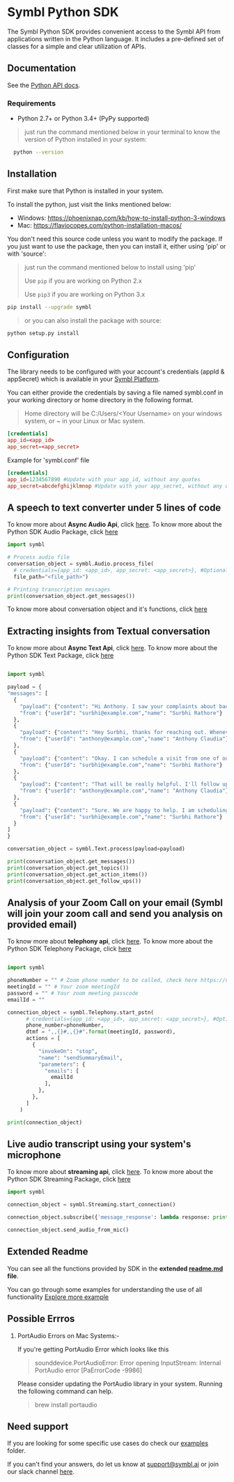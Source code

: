 # Symbl Python SDK

The Symbl Python SDK provides convenient access to the Symbl API from applications written in the Python language. It includes a pre-defined set of classes for a simple and clear utilization of APIs.

## Documentation

See the [Python API docs](https://docs.symbl.ai/docs/).

### Requirements

- Python 2.7+ or Python 3.4+ (PyPy supported)
>
>just run the command mentioned below in your terminal to know the version of Python installed in your system:

```sh
  python --version
```

## Installation

First make sure that Python is installed in your system.

To install the python, just visit the links mentioned below:

- Windows: https://phoenixnap.com/kb/how-to-install-python-3-windows
- Mac: https://flaviocopes.com/python-installation-macos/

You don't need this source code unless you want to modify the package. If you just
want to use the package, then you can install it, either using 'pip' or with 'source':

>just run the command mentioned below to install using 'pip' 
>
>Use `pip` if you are working on Python 2.x
>
>Use `pip3` if you are working on Python 3.x

```sh
pip install --upgrade symbl
```

>or you can also install the package with source:

```sh
python setup.py install
```

## Configuration

The library needs to be configured with your account's credentials (appId & appSecret) which is
available in your [Symbl Platform][api-keys].

You can either provide the credentials by saving a file named symbl.conf in your working directory or home directory in the following format.

>Home directory will be C:/Users/\<Your Username\> on your windows system, or ~ in your Linux or Mac system.

```conf
[credentials]
app_id=<app_id>
app_secret=<app_secret>
```
Example for 'symbl.conf' file

```conf
[credentials]
app_id=1234567890 #Update with your app_id, without any quotes
app_secret=abcdefghijklmnop #Update with your app_secret, without any quotes
```
## A speech to text converter under 5 lines of code

To know more about **Async Audio Api**, click [here][async_audio-docs]. To know more about the Python SDK Audio Package, click [here][extended_readme-audio]

```python
import symbl

# Process audio file
conversation_object = symbl.Audio.process_file(
  # credentials={app_id: <app_id>, app_secret: <app_secret>}, #Optional, Don't add this parameter if you have symbl.conf file in your home directory
  file_path="<file_path>")

# Printing transcription messages
print(conversation_object.get_messages())
```

To know more about conversation object and it's functions, click [here][extended_readme-conversation-object]

## Extracting insights from Textual conversation

To know more about **Async Text Api**, click [here][async_text-docs]. To know more about the Python SDK Text Package, click [here][extended_readme-text]

  ``` python

import symbl

payload = {
  "messages": [
    {
      "payload": {"content": "Hi Anthony. I saw your complaints about bad call reception on your mobile phone. Can I know what issues you are currently facing?"},
      "from": {"userId": "surbhi@example.com","name": "Surbhi Rathore"}
    },
    {
      "payload": {"content": "Hey Surbhi, thanks for reaching out. Whenever I am picking up the call there is a lot of white noise and I literally can’t hear anything."},
      "from": {"userId": "anthony@example.com","name": "Anthony Claudia"}
    },
    {
      "payload": {"content": "Okay. I can schedule a visit from one of our technicians for tomorrow afternoon at 1:00 PM. He can look at your mobile and handle any issue right away"},
      "from": {"userId": "surbhi@example.com","name": "Surbhi Rathore"}
    },
    {
      "payload": {"content": "That will be really helpful. I'll follow up with the technician about some other issues too, tomorrow"},
      "from": {"userId": "anthony@example.com","name": "Anthony Claudia"}
    },
    {
      "payload": {"content": "Sure. We are happy to help. I am scheduling the visit for tomorrow. Thanks for using Abccorp networks. Have a good day."},
      "from": {"userId": "surbhi@example.com","name": "Surbhi Rathore"}
    }
  ]
}

conversation_object = symbl.Text.process(payload=payload)

print(conversation_object.get_messages())
print(conversation_object.get_topics())
print(conversation_object.get_action_items())
print(conversation_object.get_follow_ups())

  ```

## Analysis of your Zoom Call on your email (Symbl will join your zoom call and send you analysis on provided email)

To know more about **telephony api**, click [here][telephony_api-docs]. To know more about the Python SDK Telephony Package, click [here][extended_readme-telephony]

```python

import symbl

phoneNumber = "" # Zoom phone number to be called, check here https://us02web.zoom.us/zoomconference
meetingId = "" # Your zoom meetingId
password = "" # Your zoom meeting passcode
emailId = ""

connection_object = symbl.Telephony.start_pstn(
      # credentials={app_id: <app_id>, app_secret: <app_secret>}, #Optional, Don't add this parameter if you have symbl.conf file in your home directory or working directory
      phone_number=phoneNumber,
      dtmf = ",,{}#,,{}#".format(meetingId, password),
      actions = [
        {
          "invokeOn": "stop",
          "name": "sendSummaryEmail",
          "parameters": {
            "emails": [
              emailId
            ],
          },
        },
      ]
    )

print(connection_object)

```

## Live audio transcript using your system's microphone

To know more about **streaming api**, click [here][streaming_api-docs]. To know more about the Python SDK Streaming Package, click [here][extended_readme-streaming]

```python
import symbl

connection_object = symbl.Streaming.start_connection()

connection_object.subscribe({'message_response': lambda response: print('got this response from callback', response)})

connection_object.send_audio_from_mic()
```

## Extended Readme

You can see all the functions provided by SDK in the **extended [readme.md](https://github.com/symblai/symbl-python/blob/roshani_readme_changes/symbl/readme.md) file**.

You can go through some examples for understanding the use of all functionality [Explore more example](https://github.com/symblai/symbl-python/tree/roshani_readme_changes/example)

## Possible Errros

1. PortAudio Errors on Mac Systems:-

   If you're getting PortAudio Error which looks like this
    > sounddevice.PortAudioError: Error opening InputStream: Internal PortAudio error [PaErrorCode -9986]
  
   Please consider updating the PortAudio library in your system. Running the following command can help.
    > brew install portaudio

## Need support

If you are looking for some specific use cases do check our [examples][examples] folder.

If you can't find your answers, do let us know at support@symbl.ai or join our slack channel [here][slack-invite].

[api-keys]: https://platform.symbl.ai/#/login
[symbl-docs]: https://docs.symbl.ai/docs/
[streaming_api-docs]: https://docs.symbl.ai/docs/streamingapi/introduction
[telephony_api-docs]: https://docs.symbl.ai/docs/telephony/introduction
[async_text-docs]: https://docs.symbl.ai/docs/async-api/overview/text/post-text/
[async_audio-docs]: https://docs.symbl.ai/docs/async-api/overview/audio/post-audio
[extended-readme]: https://github.com/symblai/symbl-python/blob/main/symbl/readme.md
[extended_readme-conversation-object]: https://github.com/symblai/symbl-python/blob/main/symbl/readme.md#conversation-object
[extended_readme-streaming]: https://github.com/symblai/symbl-python/blob/main/symbl/readme.md#streaming-class
[extended_readme-telephony]: https://github.com/symblai/symbl-python/blob/main/symbl/readme.md#telephony-class
[extended_readme-text]: <https://github.com/symblai/symbl-python/blob/main/symbl/readme.md#text-class>
[extended_readme-audio]: https://github.com/symblai/symbl-python/blob/main/symbl/readme.md#audio-class
[examples]: https://github.com/symblai/symbl-python/tree/main/example
[unicodeerror]: https://stackoverflow.com/questions/37400974/unicode-error-unicodeescape-codec-cant-decode-bytes-in-position-2-3-trunca
[slack-invite]: https://symbldotai.slack.com/join/shared_invite/zt-4sic2s11-D3x496pll8UHSJ89cm78CA#/
